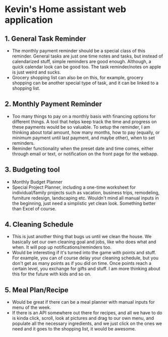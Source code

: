 # Kevin's Home assistant web application


## 1. General Task Reminder
  * The monthly payment reminder should be a special class of this reminder. General tasks are just one time notes and tasks, but instead of calendarized stuff, simple reminders are good enough. Although, a quick calendar look can be good too. The task reminder/notes on apple is just weird and sucks.
  * Grocery shopping list can also be on this, for example, grocery shopping can be another special type of task, and it can be linked to a shopping list.

## 2. Monthly Payment Reminder
  * Too many things to pay on a monthly basis with financing options for different things. A tool that helps keep track the time and progress on these payments would be so valuable. To setup the reminder, I am thinking about total amount, how many months, how to pay (equally, or minimum payment until last payment, and maybe other), when to set reminders.
  * Reminder functionality when the preset date and time comes, either through email or text, or notification on the front page for the webapp.

## 3. Budgeting tool
  * Monthly Budget Planner
  * Special Project Planner, including a one-time worksheet for individual/family projects such as vacation, business trips, remodeling, furniture redesign, landscaping etc. Wouldn't mind all manual inputs in the beginning, just need a simplistic yet clean look. Something better than Excel of course.

## 4. Cleaning Schedule
  * This is just another thing that bugs us until we clean the house. We basically set our own cleaning goal and jobs, like who does what and when. It will pop up notifications/reminders too.
  * Would be interesting if it's turned into the game with points and stuff. For example, you can of course delay your cleaning schedule, but you don't get as many points as if you did on time. Once points reach a certain level, you exchange for gifts and stuff. I am more thinking about this for the future with kids and so on.

## 5. Meal Plan/Recipe
  * Would be great if there can be a meal planner with manual inputs for menu of the week.
  * If there is an API somewhere out there for recipes, and all we have to do is kinda click, scroll, look at pictures and drag to our own menu, and populate all the necessary ingredients, and we just click on the ones we need and it goes to the shopping list, it would be awesome.
